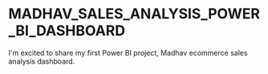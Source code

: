 # MADHAV_SALES_ANALYSIS_POWER_BI_DASHBOARD
I'm excited to share my first Power BI project, Madhav ecommerce sales analysis dashboard.
